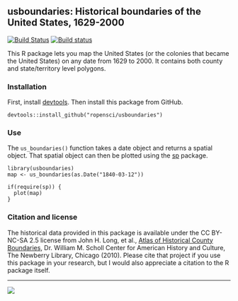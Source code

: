 ## usboundaries: Historical boundaries of the United States, 1629-2000

[![Build Status](https://travis-ci.org/ropensci/usboundaries.png?branch=master)](https://travis-ci.org/ropensci/usboundaries)
[![Build status](https://ci.appveyor.com/api/projects/status/p50pym9vtnky597e?svg=true)](https://ci.appveyor.com/project/lmullen/usboundaries)


This R package lets you map the United States (or the colonies that
became the United States) on any date from 1629 to 2000. It contains 
both county and state/territory level polygons.

### Installation

First, install [devtools][]. Then install this package from GitHub.

    devtools::install_github("ropensci/usboundaries")

### Use

The `us_boundaries()` function takes a date object and returns a spatial
object. That spatial object can then be plotted using the [sp][]
package.

    library(usboundaries)
    map <- us_boundaries(as.Date("1840-03-12"))

    if(require(sp)) {
      plot(map)
    }

### Citation and license

The historical data provided in this package is available under the CC
BY-NC-SA 2.5 license from John H. Long, et al., [Atlas of Historical
County Boundaries][], Dr. William M. Scholl Center for American History
and Culture, The Newberry Library, Chicago (2010). Please cite that
project if you use this package in your research, but I would also
appreciate a citation to the R package itself.

  [devtools]: https://github.com/hadley/devtools
  [sp]: http://cran.r-project.org/web/packages/sp/index.html
  [Atlas of Historical County Boundaries]: http://publications.newberry.org/ahcbp/

---
[![](http://ropensci.org/public_images/github_footer.png)](http://ropensci.org)

